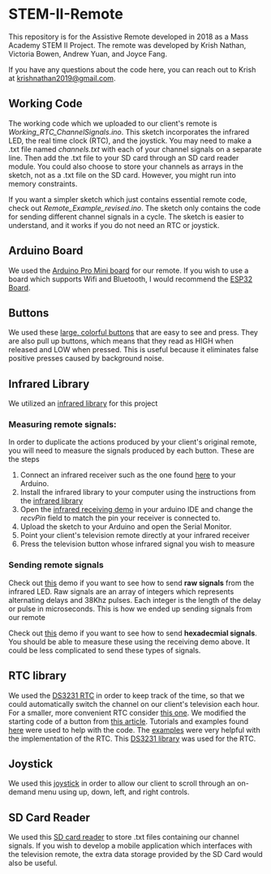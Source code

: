 # STEM-II-Remote

This repository is for the Assistive Remote developed in 2018 as a Mass Academy STEM II Project.
The remote was developed by Krish Nathan, Victoria Bowen, Andrew Yuan, and Joyce Fang.

If you have any questions about the code here, you can reach out to Krish at krishnathan2019@gmail.com.

## Working Code
The working code which we uploaded to our client's remote is *Working_RTC_ChannelSignals.ino*. This sketch incorporates the infrared LED, the real time clock (RTC), and the joystick. You may need to make a .txt file named *channels.txt* with each of your channel signals on a separate line. Then add the .txt file to your SD card through an SD card reader module. You could also choose to store your channels as arrays in the sketch, not as a .txt file on the SD card. However, you might run into memory constraints.

If you want a simpler sketch which just contains essential remote code, check out *Remote_Example_revised.ino*. The sketch only contains the code for sending different channel signals in a cycle. The sketch is easier to understand, and it works if you do not need an RTC or joystick.

## Arduino Board
We used the [Arduino Pro Mini board](https://www.sparkfun.com/products/11113)
for our remote. If you wish to use a board which supports Wifi and Bluetooth, I would recommend the [ESP32 Board](https://amzn.to/2UubU7p).

## Buttons
We used these [large, colorful buttons](https://amzn.to/33Aa4Gi) that are easy to see and press. They are also pull up buttons, which
means that they read as HIGH when released and LOW when pressed. This is useful because it eliminates false positive presses caused by background noise.

## Infrared Library

We utilized an [infrared library](https://github.com/z3t0/Arduino-IRremote) for this project

### Measuring remote signals: 

In order to duplicate the actions produced by your client's original remote, you will need to measure the signals produced by each button. These are the steps

1. Connect an infrared receiver such as the one found [here](https://www.sparkfun.com/products/10266) to your Arduino.
2. Install the infrared library to your computer using the instructions from the [infrared library](https://github.com/z3t0/Arduino-IRremote)
3. Open the [infrared receiving demo](https://github.com/z3t0/Arduino-IRremote/blob/master/examples/IRrecvDumpV2/IRrecvDumpV2.ino)
in your arduino IDE and change the *recvPin* field to match the pin your receiver is connected to.
4. Upload the sketch to your Arduino and open the Serial Monitor.
5. Point your client's television remote directly at your infrared receiver
6. Press the television button whose infrared signal you wish to measure

### Sending remote signals

Check out [this](https://github.com/z3t0/Arduino-IRremote/blob/master/examples/IRsendRawDemo/IRsendRawDemo.ino) demo if you want to see how to send **raw signals** from the infrared LED. Raw signals are an array of integers which represents alternating delays and 38Khz pulses. Each integer is the length of the delay or pulse in microseconds. This is how we ended up sending signals from our remote

Check out [this](https://github.com/z3t0/Arduino-IRremote/blob/master/examples/IRsendDemo/IRsendDemo.ino) demo if you want to see how to send **hexadecmial signals**. You should be able to measure these using the receiving demo above. It could be less complicated to send these types of signals.

## RTC library
We used the [DS3231 RTC](https://amzn.to/2Uaj8ik) in order to keep track of the time, so that we could automatically switch the channel on our client's television each hour. For a smaller, more convenient RTC consider [this one](https://www.adafruit.com/product/3013).
We modified the starting code of a button from [this article](http://www.instructables.com/id/How-to-control-your-TV-with-an-Arduino/).
Tutorials and examples found [here](https://www.arduino.cc/en/Tutorial/Button) were used to help with the code.
The [examples](https://www.arduinolibraries.info/libraries/ds3231) were very helpful with the implementation of the RTC.
This [DS3231 library](https://github.com/NorthernWidget/DS3231) was used for the RTC.

## Joystick
We used this [joystick](https://amzn.to/2J6GcYY) in order to allow our client to scroll through an on-demand menu using up, down, left, and right controls.

## SD Card Reader
We used this [SD card reader](https://amzn.to/2xiV83b) to store .txt files containing our channel signals. If you wish to develop a mobile application which interfaces with the television remote, the extra data storage provided by the SD Card would also be useful.

